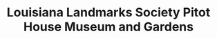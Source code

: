 ---
layout: repo
title: "Louisiana Landmarks Society Pitot House Museum and Gardens"
id: 25485
permalink: repos/25485/
---
